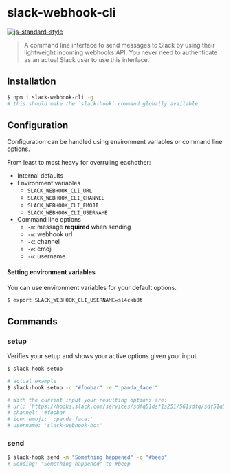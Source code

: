 # slack-webhook-cli

[![js-standard-style](https://img.shields.io/badge/code%20style-standard-brightgreen.svg?style=flat)](https://github.com/feross/standard)

> A command line interface to send messages to Slack by using their lightweight incoming webhooks API. You never need to authenticate as an actual Slack user to use this interface.

## Installation

```bash
$ npm i slack-webhook-cli -g
# this should make the `slack-hook` command globally available
```

## Configuration
Configuration can be handled using environment variables or command line options.

From least to most heavy for overruling eachother:
- Internal defaults
- Environment variables
  - `SLACK_WEBHOOK_CLI_URL`
  - `SLACK_WEBHOOK_CLI_CHANNEL`
  - `SLACK_WEBHOOK_CLI_EMOJI`
  - `SLACK_WEBHOOK_CLI_USERNAME`
- Command line options
  - `-m`: message __required__ when sending
  - `-w`: webhook url
  - `-c`: channel
  - `-e`: emoji
  - `-u`: username

#### Setting environment variables

You can use environment variables for your default options.

```bash
$ export SLACK_WEBHOOK_CLI_USERNAME=sl4ckb0t
```

## Commands

### setup
Verifies your setup and shows your active options given your input.

```bash
$ slack-hook setup

# actual example
$ slack-hook setup -c "#foobar" -e ":panda_face:"

# With the current input your resulting options are:
# url: 'https://hooks.slack.com/services/sdfq51dsf1s251/561sdfq/sdf51q51sdf20sdf1ds1f5'
# channel: '#foobar'
# icon_emoji: ':panda_face:'
# username: 'slack-webhook-bot'
```

### send

```bash
$ slack-hook send -m "Something happened" -c "#beep"
# Sending: "Something happened" to #beep
```
